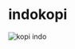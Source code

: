 # indokopi
![kopi indo](https://user-images.githubusercontent.com/38529443/158734627-ac52e11c-cc61-4afe-94f6-a196c51a14fd.jpg)
